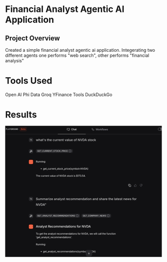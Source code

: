 # Financial Analyst Agentic AI Application

## Project Overview
Created a simple financial analyst agentic ai application. Integerating two different agents one performs "web search", other performs "financial analysis"

# Tools Used
Open AI
Phi Data
Groq
YFinance Tools
DuckDuckGo

# Results
![Project Diagram](output.png)
